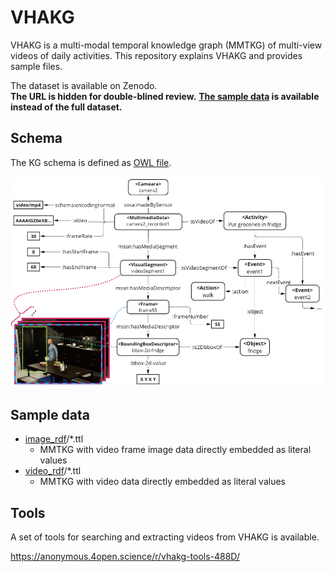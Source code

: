 # VHAKG

VHAKG is a multi-modal temporal knowledge graph (MMTKG) of multi-view videos of daily activities.
This repository explains VHAKG and provides sample files.

The dataset is available on Zenodo.  
**The URL is hidden for double-blined review.**
**[The sample data](#sample-data) is available instead of the full dataset.**

## Schema

The KG schema is defined as [OWL file](./vh2kg_schema_v2.0.0.ttl).

![KG](./kg.png)

## Sample data

- [image_rdf](./sample/image_rdf/)/*.ttl
    - MMTKG with video frame image data directly embedded as literal values
- [video_rdf](./sample/video_rdf/)/*.ttl
    - MMTKG with video data directly embedded as literal values

## Tools

A set of tools for searching and extracting videos from VHAKG is available.

https://anonymous.4open.science/r/vhakg-tools-488D/